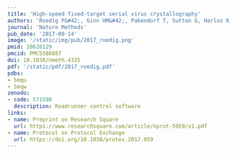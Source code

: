 ```yaml
---
title: 'High-speed fixed-target serial virus crystallography'
authors: 'Roedig P&#42;, Ginn HM&#42;, Pakendorf T, Sutton G, Harlos K, Walter TS, Meyer J, Fischer P, Duman R, Vartiainen I, Reime B, Warmer M, Brewster AS, **Young ID**, Michels-Clark T, Sauter NK, Kotecha A, Kelly J, Rowlands DJ, Sikorsky M, Nelson S, Damiani DS, Alonso-Mori R, Ren J, Fry EE, David C, Stuart DI, Wagner A, Meents A.'
journal: 'Nature Methods'
pub_date: '2017-08-14'
image: '/static/img/pub/2017_roedig.png'
pmid: 28628129
pmcid: PMC5588887
doi: 10.1038/nmeth.4335
pdf: '/static/pdf/2017_roedig.pdf'
pdbs: 
- 5mqu
- 5mqw
zenodo:
- code: 571598
  description: Roadrunner control software
links:
- name: Preprint on Research Square
  url: https://www.researchsquare.com/article/nprot-5959/v1.pdf
- name: Protocol on Protocol Exchange
  url: https://doi.org/10.1038/protex.2017.059
---
```

